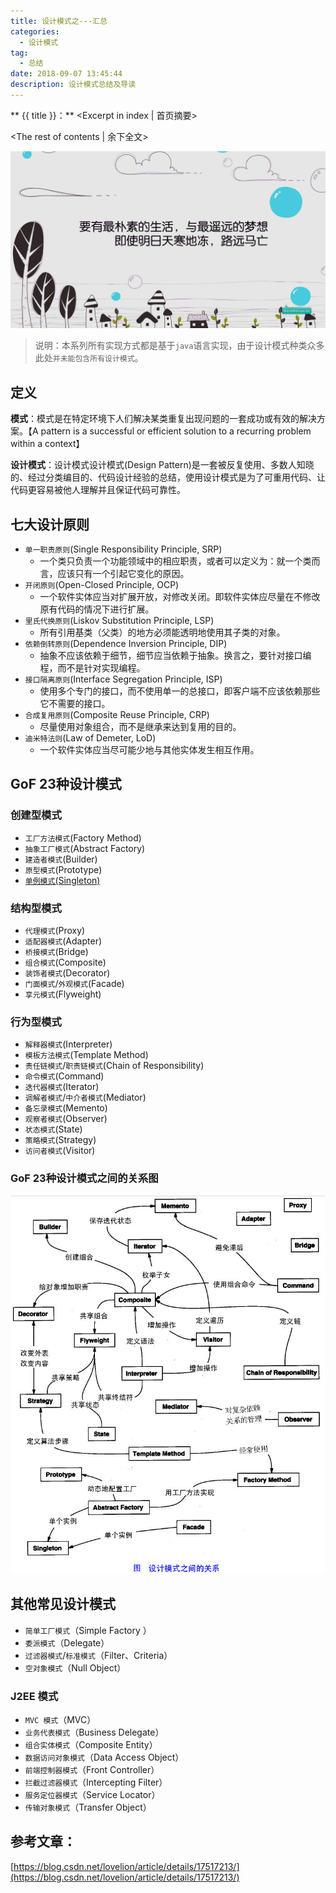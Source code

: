 ```yaml
---
title: 设计模式之---汇总
categories: 
  - 设计模式
tag: 
  - 总结
date: 2018-09-07 13:45:44
description: 设计模式总结及导读
---
```


** {{ title }}：** <Excerpt in index | 首页摘要>

<!-- more -->
<The rest of contents | 余下全文>

![](pattern-all/words4.jpg)

> 说明：本系列所有实现方式都是基于`java`语言实现，由于设计模式种类众多此处`并未能包含所有设计模式`。
## 定义
**模式**：模式是在特定环境下人们解决某类重复出现问题的一套成功或有效的解决方案。【A pattern is a successful or efficient solution to a recurring  problem within a context】

**设计模式**：设计模式设计模式(Design Pattern)是一套被反复使用、多数人知晓的、经过分类编目的、代码设计经验的总结，使用设计模式是为了可重用代码、让代码更容易被他人理解并且保证代码可靠性。

## 七大设计原则
- `单一职责原则`(Single Responsibility Principle, SRP)
  - 一个类只负责一个功能领域中的相应职责，或者可以定义为：就一个类而言，应该只有一个引起它变化的原因。
- `开闭原则`(Open-Closed Principle, OCP)
  - 一个软件实体应当对扩展开放，对修改关闭。即软件实体应尽量在不修改原有代码的情况下进行扩展。
- `里氏代换原则`(Liskov Substitution Principle, LSP)
  - 所有引用基类（父类）的地方必须能透明地使用其子类的对象。
- `依赖倒转原则`(Dependence  Inversion Principle, DIP)
  - 抽象不应该依赖于细节，细节应当依赖于抽象。换言之，要针对接口编程，而不是针对实现编程。
- `接口隔离原则`(Interface Segregation Principle, ISP)
  - 使用多个专门的接口，而不使用单一的总接口，即客户端不应该依赖那些它不需要的接口。
- `合成复用原则`(Composite Reuse Principle, CRP)
  - 尽量使用对象组合，而不是继承来达到复用的目的。
- `迪米特法则`(Law of Demeter, LoD)
  - 一个软件实体应当尽可能少地与其他实体发生相互作用。

## GoF 23种设计模式
### 创建型模式
- `工厂方法模式`(Factory Method)
- `抽象工厂模式`(Abstract Factory)
- `建造者模式`(Builder)
- `原型模式`(Prototype)
- [`单例模式`(Singleton)](https://www.yizhuxiaozhan.site/2018/09/10/pattern-singleton/)
### 结构型模式
- `代理模式`(Proxy)
- `适配器模式`(Adapter)
- `桥接模式`(Bridge)
- `组合模式`(Composite)
- `装饰者模式`(Decorator)
- `门面模式`/`外观模式`(Facade)
- `享元模式`(Flyweight)
### 行为型模式
- `解释器模式`(Interpreter)
- `模板方法模式`(Template Method)
- `责任链模式`/`职责链模式`(Chain of Responsibility)
- `命令模式`(Command)
- `迭代器模式`(Iterator)
- `调解者模式`/`中介者模式`(Mediator)
- `备忘录模式`(Memento)
- `观察者模式`(Observer)
- `状态模式`(State)
- `策略模式`(Strategy)
- `访问者模式`(Visitor)
### GoF 23种设计模式之间的关系图
**![](pattern-all/patterns.jpg)**

## 其他常见设计模式
- `简单工厂模式`（Simple Factory ）
- `委派模式`（Delegate）
- `过滤器模式`/`标准模式`（Filter、Criteria）
- `空对象模式`（Null Object）
### J2EE 模式
- `MVC 模式`（MVC）
- `业务代表模式`（Business Delegate）
- `组合实体模式`（Composite Entity）
- `数据访问对象模式`（Data Access Object）
- `前端控制器模式`（Front Controller）
- `拦截过滤器模式`（Intercepting Filter）
- `服务定位器模式`（Service Locator）
- `传输对象模式`（Transfer Object）
## 参考文章：
[https://blog.csdn.net/lovelion/article/details/17517213/](https://blog.csdn.net/lovelion/article/details/17517213/)